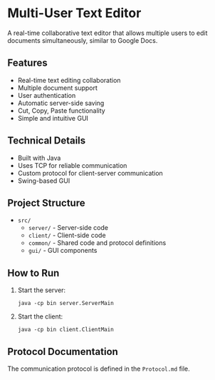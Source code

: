 # Multi-User Text Editor

A real-time collaborative text editor that allows multiple users to edit documents simultaneously, similar to Google Docs.

## Features
- Real-time text editing collaboration
- Multiple document support
- User authentication
- Automatic server-side saving
- Cut, Copy, Paste functionality
- Simple and intuitive GUI

## Technical Details
- Built with Java
- Uses TCP for reliable communication
- Custom protocol for client-server communication
- Swing-based GUI

## Project Structure
- `src/`
  - `server/` - Server-side code
  - `client/` - Client-side code
  - `common/` - Shared code and protocol definitions
  - `gui/` - GUI components

## How to Run
1. Start the server:
   ```
   java -cp bin server.ServerMain
   ```
2. Start the client:
   ```
   java -cp bin client.ClientMain
   ```

## Protocol Documentation
The communication protocol is defined in the `Protocol.md` file. 